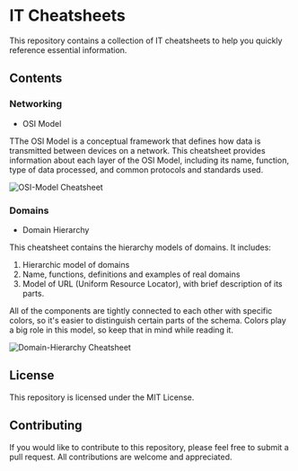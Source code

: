 # IT Cheatsheets

This repository contains a collection of IT cheatsheets to help you quickly reference essential information.

## Contents

### Networking
- OSI Model

TThe OSI Model is a conceptual framework that defines how data is transmitted between devices on a network. This cheatsheet provides information about each layer of the OSI Model, including its name, function, type of data processed, and common protocols and standards used.

![OSI-Model Cheatsheet](https://user-images.githubusercontent.com/119814239/224482500-51d8a238-b547-4ed4-94fb-8b70b14c1198.png)

### Domains
- Domain Hierarchy

This cheatsheet contains the hierarchy models of domains. It includes:
1. Hierarchic model of domains
2. Name, functions, definitions and examples of real domains
3. Model of URL (Uniform Resource Locator), with brief description of its parts.

All of the components are tightly connected to each other with specific colors, so it's easier to distinguish certain parts of the schema. Colors play a big role in this model, so keep that in mind while reading it.

![Domain-Hierarchy Cheatsheet](https://user-images.githubusercontent.com/119814239/224484316-17723fa3-2864-41ee-8c10-9a8845b169a3.png)

## License

This repository is licensed under the MIT License.

## Contributing

If you would like to contribute to this repository, please feel free to submit a pull request. All contributions are welcome and appreciated.

